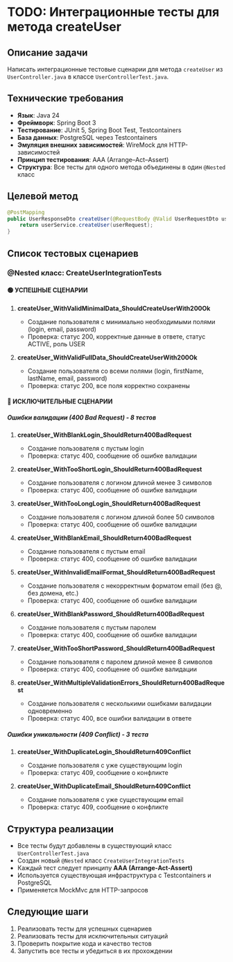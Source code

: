 # TODO: Интеграционные тесты для метода createUser

## Описание задачи
Написать интеграционные тестовые сценарии для метода `createUser` из `UserController.java` в классе `UserControllerTest.java`.

## Технические требования
- **Язык**: Java 24
- **Фреймворк**: Spring Boot 3
- **Тестирование**: JUnit 5, Spring Boot Test, Testcontainers
- **База данных**: PostgreSQL через Testcontainers
- **Эмуляция внешних зависимостей**: WireMock для HTTP-зависимостей
- **Принцип тестирования**: AAA (Arrange–Act–Assert)
- **Структура**: Все тесты для одного метода объединены в один `@Nested` класс

## Целевой метод
```java
@PostMapping
public UserResponseDto createUser(@RequestBody @Valid UserRequestDto userRequest) {
    return userService.createUser(userRequest);
}
```

## Список тестовых сценариев

### @Nested класс: CreateUserIntegrationTests

#### 🟢 УСПЕШНЫЕ СЦЕНАРИИ

1. **createUser_WithValidMinimalData_ShouldCreateUserWith200Ok**
   - Создание пользователя с минимально необходимыми полями (login, email, password)
   - Проверка: статус 200, корректные данные в ответе, статус ACTIVE, роль USER

2. **createUser_WithValidFullData_ShouldCreateUserWith200Ok**
   - Создание пользователя со всеми полями (login, firstName, lastName, email, password)
   - Проверка: статус 200, все поля корректно сохранены

#### 🔴 ИСКЛЮЧИТЕЛЬНЫЕ СЦЕНАРИИ

##### Ошибки валидации (400 Bad Request) - 8 тестов

1. **createUser_WithBlankLogin_ShouldReturn400BadRequest**
    - Создание пользователя с пустым login
    - Проверка: статус 400, сообщение об ошибке валидации

2. **createUser_WithTooShortLogin_ShouldReturn400BadRequest**
    - Создание пользователя с логином длиной менее 3 символов
    - Проверка: статус 400, сообщение об ошибке валидации

3. **createUser_WithTooLongLogin_ShouldReturn400BadRequest**
    - Создание пользователя с логином длиной более 50 символов
    - Проверка: статус 400, сообщение об ошибке валидации

4. **createUser_WithBlankEmail_ShouldReturn400BadRequest**
    - Создание пользователя с пустым email
    - Проверка: статус 400, сообщение об ошибке валидации

5. **createUser_WithInvalidEmailFormat_ShouldReturn400BadRequest**
    - Создание пользователя с некорректным форматом email (без @, без домена, etc.)
    - Проверка: статус 400, сообщение об ошибке валидации

6. **createUser_WithBlankPassword_ShouldReturn400BadRequest**
    - Создание пользователя с пустым паролем
    - Проверка: статус 400, сообщение об ошибке валидации

7. **createUser_WithTooShortPassword_ShouldReturn400BadRequest**
    - Создание пользователя с паролем длиной менее 8 символов
    - Проверка: статус 400, сообщение об ошибке валидации

8. **createUser_WithMultipleValidationErrors_ShouldReturn400BadRequest**
    - Создание пользователя с несколькими ошибками валидации одновременно
    - Проверка: статус 400, все ошибки валидации в ответе

##### Ошибки уникальности (409 Conflict) - 3 теста

1. **createUser_WithDuplicateLogin_ShouldReturn409Conflict**
    - Создание пользователя с уже существующим login
    - Проверка: статус 409, сообщение о конфликте

2. **createUser_WithDuplicateEmail_ShouldReturn409Conflict**
    - Создание пользователя с уже существующим email
    - Проверка: статус 409, сообщение о конфликте


## Структура реализации
- Все тесты будут добавлены в существующий класс `UserControllerTest.java`
- Создан новый `@Nested` класс `CreateUserIntegrationTests`
- Каждый тест следует принципу **AAA (Arrange-Act-Assert)**
- Используется существующая инфраструктура с Testcontainers и PostgreSQL
- Применяется MockMvc для HTTP-запросов

## Следующие шаги
1. Реализовать тесты для успешных сценариев
2. Реализовать тесты для исключительных ситуаций
3. Проверить покрытие кода и качество тестов
4. Запустить все тесты и убедиться в их прохождении
